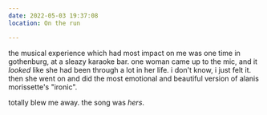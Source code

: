 ```yaml
---
date: 2022-05-03 19:37:08
location: On the run

---
```


the musical experience which had most impact on me was one time in gothenburg, at a sleazy karaoke
bar. one woman came up to the mic, and it _looked_ like she had been through a lot in her life. i
don't know, i just felt it. then she went on and did the most emotional and beautiful version of
alanis morissette's "ironic".

totally blew me away. the song was _hers_.
